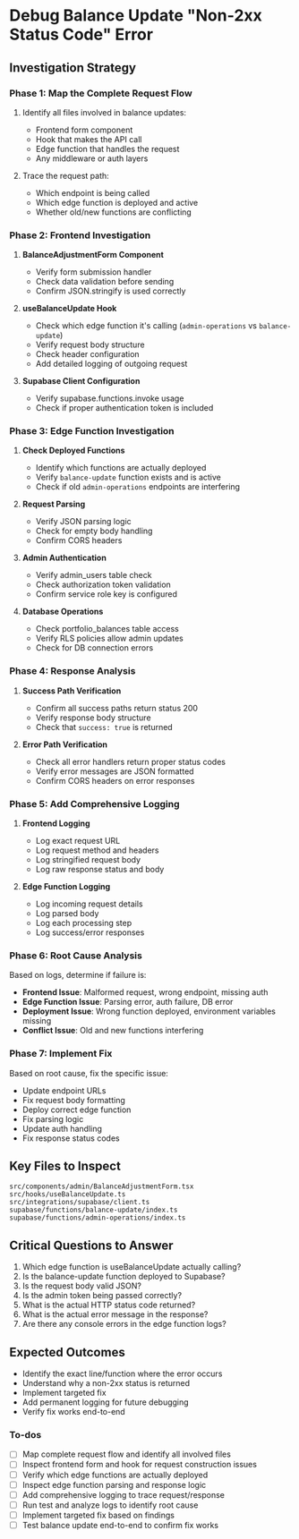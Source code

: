 <!-- 8e14d2ce-90ed-44ff-a337-5488972fae73 05b076b1-1254-433b-96a9-4dc951267b62 -->
# Debug Balance Update "Non-2xx Status Code" Error

## Investigation Strategy

### Phase 1: Map the Complete Request Flow

1. Identify all files involved in balance updates:

   - Frontend form component
   - Hook that makes the API call
   - Edge function that handles the request
   - Any middleware or auth layers

2. Trace the request path:

   - Which endpoint is being called
   - Which edge function is deployed and active
   - Whether old/new functions are conflicting

### Phase 2: Frontend Investigation

1. **BalanceAdjustmentForm Component**

   - Verify form submission handler
   - Check data validation before sending
   - Confirm JSON.stringify is used correctly

2. **useBalanceUpdate Hook**

   - Check which edge function it's calling (`admin-operations` vs `balance-update`)
   - Verify request body structure
   - Check header configuration
   - Add detailed logging of outgoing request

3. **Supabase Client Configuration**

   - Verify supabase.functions.invoke usage
   - Check if proper authentication token is included

### Phase 3: Edge Function Investigation

1. **Check Deployed Functions**

   - Identify which functions are actually deployed
   - Verify `balance-update` function exists and is active
   - Check if old `admin-operations` endpoints are interfering

2. **Request Parsing**

   - Verify JSON parsing logic
   - Check for empty body handling
   - Confirm CORS headers

3. **Admin Authentication**

   - Verify admin_users table check
   - Check authorization token validation
   - Confirm service role key is configured

4. **Database Operations**

   - Check portfolio_balances table access
   - Verify RLS policies allow admin updates
   - Check for DB connection errors

### Phase 4: Response Analysis

1. **Success Path Verification**

   - Confirm all success paths return status 200
   - Verify response body structure
   - Check that `success: true` is returned

2. **Error Path Verification**

   - Check all error handlers return proper status codes
   - Verify error messages are JSON formatted
   - Confirm CORS headers on error responses

### Phase 5: Add Comprehensive Logging

1. **Frontend Logging**

   - Log exact request URL
   - Log request method and headers
   - Log stringified request body
   - Log raw response status and body

2. **Edge Function Logging**

   - Log incoming request details
   - Log parsed body
   - Log each processing step
   - Log success/error responses

### Phase 6: Root Cause Analysis

Based on logs, determine if failure is:

- **Frontend Issue**: Malformed request, wrong endpoint, missing auth
- **Edge Function Issue**: Parsing error, auth failure, DB error
- **Deployment Issue**: Wrong function deployed, environment variables missing
- **Conflict Issue**: Old and new functions interfering

### Phase 7: Implement Fix

Based on root cause, fix the specific issue:

- Update endpoint URLs
- Fix request body formatting
- Deploy correct edge function
- Fix parsing logic
- Update auth handling
- Fix response status codes

## Key Files to Inspect

```
src/components/admin/BalanceAdjustmentForm.tsx
src/hooks/useBalanceUpdate.ts
src/integrations/supabase/client.ts
supabase/functions/balance-update/index.ts
supabase/functions/admin-operations/index.ts
```

## Critical Questions to Answer

1. Which edge function is useBalanceUpdate actually calling?
2. Is the balance-update function deployed to Supabase?
3. Is the request body valid JSON?
4. Is the admin token being passed correctly?
5. What is the actual HTTP status code returned?
6. What is the actual error message in the response?
7. Are there any console errors in the edge function logs?

## Expected Outcomes

- Identify the exact line/function where the error occurs
- Understand why a non-2xx status is returned
- Implement targeted fix
- Add permanent logging for future debugging
- Verify fix works end-to-end

### To-dos

- [ ] Map complete request flow and identify all involved files
- [ ] Inspect frontend form and hook for request construction issues
- [ ] Verify which edge functions are actually deployed
- [ ] Inspect edge function parsing and response logic
- [ ] Add comprehensive logging to trace request/response
- [ ] Run test and analyze logs to identify root cause
- [ ] Implement targeted fix based on findings
- [ ] Test balance update end-to-end to confirm fix works